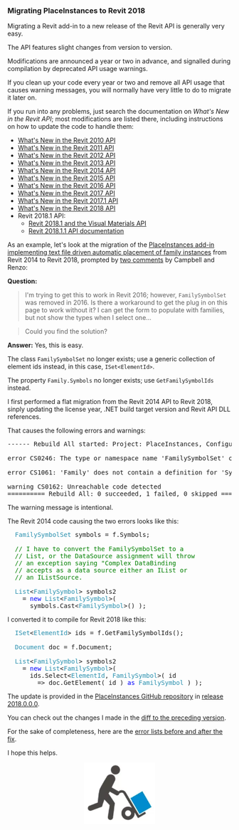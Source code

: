 <head>
<meta http-equiv="Content-Type" content="text/html; charset=utf-8">
<link rel="stylesheet" type="text/css" href="bc.css">
<!--
<script src="run_prettify.js" type="text/javascript"></script>
<script src="https://google-code-prettify.googlecode.com/svn/loader/run_prettify.js" type="text/javascript"></script>
-->
<script src="https://cdn.rawgit.com/google/code-prettify/master/loader/run_prettify.js" type="text/javascript"></script>
</head>

<!---

- migrate from 2014 to 2018
  `FamilySymbolSet` no longer exists, use generic collection of element ids instead, `ISet&lt;ElementId&gt;`.
  `Family.Symbols` no longer exists, use `GetFamilySymbolIds` instead.
http://thebuildingcoder.typepad.com/blog/2013/10/text-file-driven-automatic-placement-of-family-instances.html#comment-3619372844

Campbell says:
I'm trying to get this to work In revit 2016 however FamilySymbolSet was removed in 2016. Is there a workaround to get the plug in on this page to work without it. I can get the form to populate with families, but not show the types when i select one
Renzo adds:
could you find the solution?

That is quite easy...

I migrated the add-in to Revit 2018.


 #RevitAPI @AutodeskRevit #bim #dynamobim @AutodeskForge #ForgeDevCon 

Migrating a Revit add-in to a new release of the Revit API is generally very easy.
The API features slight changes from version to version.
Modifications are announced a year or two in advance, and signalled during compilation by deprecated API usage warnings.
If you clean up your code every year or two and remove all API usage that causes warning messages, you will normally have very little to do to migrate it later on...

--->

### Migrating PlaceInstances to Revit 2018

Migrating a Revit add-in to a new release of the Revit API is generally very easy.

The API features slight changes from version to version.

Modifications are announced a year or two in advance, and signalled during compilation by deprecated API usage warnings.

If you clean up your code every year or two and remove all API usage that causes warning messages, you will normally have very little to do to migrate it later on.

If you run into any problems, just search the documentation on *What's New in the Revit API*; most modifications are listed there, including instructions on how to update the code to handle them:

- [What's New in the Revit 2010 API](http://thebuildingcoder.typepad.com/blog/2013/02/whats-new-in-the-revit-2010-api.html)
- [What's New in the Revit 2011 API](http://thebuildingcoder.typepad.com/blog/2013/02/whats-new-in-the-revit-2011-api.html)
- [What's New in the Revit 2012 API](http://thebuildingcoder.typepad.com/blog/2013/02/whats-new-in-the-revit-2012-api.html)
- [What's New in the Revit 2013 API](http://thebuildingcoder.typepad.com/blog/2013/03/whats-new-in-the-revit-2013-api.html)
- [What's New in the Revit 2014 API](http://thebuildingcoder.typepad.com/blog/2013/04/whats-new-in-the-revit-2014-api.html)
- [What's New in the Revit 2015 API](http://thebuildingcoder.typepad.com/blog/2014/04/whats-new-in-the-revit-2015-api.html)
- [What's New in the Revit 2016 API](http://thebuildingcoder.typepad.com/blog/2015/04/whats-new-in-the-revit-2016-api.html)
- [What's New in the Revit 2017 API](http://thebuildingcoder.typepad.com/blog/2016/04/whats-new-in-the-revit-2017-api.html)
- [What's New in the Revit 2017.1 API](http://thebuildingcoder.typepad.com/blog/2016/11/whats-new-in-the-revit-20171-api.html)
- [What's New in the Revit 2018 API](http://thebuildingcoder.typepad.com/blog/2017/04/whats-new-in-the-revit-2018-api.html)
- Revit 2018.1 API:
    - [Revit 2018.1 and the Visual Materials API](http://thebuildingcoder.typepad.com/blog/2017/08/revit-20181-and-the-visual-materials-api.html)
    - [Revit 2018.1.1 API documentation](http://thebuildingcoder.typepad.com/blog/2017/09/revit-201811-fixes-cropbox-setting.html)

As an example, let's look at the migration of
the [PlaceInstances add-in implementing text file driven automatic placement of family instances](http://thebuildingcoder.typepad.com/blog/2013/10/text-file-driven-automatic-placement-of-family-instances.html) from
Revit 2014 to Revit 2018, prompted
by [two comments](http://thebuildingcoder.typepad.com/blog/2013/10/text-file-driven-automatic-placement-of-family-instances.html#comment-3619372844) by
Campbell and Renzo:

**Question:**

> I'm trying to get this to work in Revit 2016; however, `FamilySymbolSet` was removed in 2016.
Is there a workaround to get the plug in on this page to work without it?
I can get the form to populate with families, but not show the types when I select one...

> Could you find the solution?

**Answer:** Yes, this is easy.

The class `FamilySymbolSet` no longer exists; use a generic collection of element ids instead, in this case, <code>ISet&lt;ElementId&gt;</code>.

The property `Family.Symbols` no longer exists; use `GetFamilySymbolIds` instead.

I first performed a flat migration from the Revit 2014 API to Revit 2018, sinply updating the license year, .NET build target version and Revit API DLL references.

That causes the following errors and warnings:

<pre>
------ Rebuild All started: Project: PlaceInstances, Configuration: Debug Any CPU ------

error CS0246: The type or namespace name 'FamilySymbolSet' could not be found (are you missing a using directive or an assembly reference?)

error CS1061: 'Family' does not contain a definition for 'Symbols' and no extension method 'Symbols' accepting a first argument of type 'Family' could be found (are you missing a using directive or an assembly reference?)

warning CS0162: Unreachable code detected
========== Rebuild All: 0 succeeded, 1 failed, 0 skipped ==========
</pre>

The warning message is intentional.

The Revit 2014 code causing the two errors looks like this:

<pre class="code">
&nbsp;&nbsp;<span style="color:#2b91af;">FamilySymbolSet</span>&nbsp;symbols&nbsp;=&nbsp;f.Symbols;
 
&nbsp;&nbsp;<span style="color:green;">//&nbsp;I&nbsp;have&nbsp;to&nbsp;convert&nbsp;the&nbsp;FamilySymbolSet&nbsp;to&nbsp;a</span>
&nbsp;&nbsp;<span style="color:green;">//&nbsp;List,&nbsp;or&nbsp;the&nbsp;DataSource&nbsp;assignment&nbsp;will&nbsp;throw&nbsp;</span>
&nbsp;&nbsp;<span style="color:green;">//&nbsp;an&nbsp;exception&nbsp;saying&nbsp;&quot;Complex&nbsp;DataBinding&nbsp;</span>
&nbsp;&nbsp;<span style="color:green;">//&nbsp;accepts&nbsp;as&nbsp;a&nbsp;data&nbsp;source&nbsp;either&nbsp;an&nbsp;IList&nbsp;or</span>
&nbsp;&nbsp;<span style="color:green;">//&nbsp;an&nbsp;IListSource.</span>
 
&nbsp;&nbsp;<span style="color:#2b91af;">List</span>&lt;<span style="color:#2b91af;">FamilySymbol</span>&gt;&nbsp;symbols2
&nbsp;&nbsp;&nbsp;&nbsp;=&nbsp;<span style="color:blue;">new</span>&nbsp;<span style="color:#2b91af;">List</span>&lt;<span style="color:#2b91af;">FamilySymbol</span>&gt;(
&nbsp;&nbsp;&nbsp;&nbsp;&nbsp;&nbsp;symbols.Cast&lt;<span style="color:#2b91af;">FamilySymbol</span>&gt;()&nbsp;);
</pre>

I converted it to compile for Revit 2018 like this:

<pre class="code">
&nbsp;&nbsp;<span style="color:#2b91af;">ISet</span>&lt;<span style="color:#2b91af;">ElementId</span>&gt;&nbsp;ids&nbsp;=&nbsp;f.GetFamilySymbolIds();
 
&nbsp;&nbsp;<span style="color:#2b91af;">Document</span>&nbsp;doc&nbsp;=&nbsp;f.Document;
 
&nbsp;&nbsp;<span style="color:#2b91af;">List</span>&lt;<span style="color:#2b91af;">FamilySymbol</span>&gt;&nbsp;symbols2
&nbsp;&nbsp;&nbsp;&nbsp;=&nbsp;<span style="color:blue;">new</span>&nbsp;<span style="color:#2b91af;">List</span>&lt;<span style="color:#2b91af;">FamilySymbol</span>&gt;(&nbsp;
&nbsp;&nbsp;&nbsp;&nbsp;&nbsp;&nbsp;ids.Select&lt;<span style="color:#2b91af;">ElementId</span>,&nbsp;<span style="color:#2b91af;">FamilySymbol</span>&gt;(&nbsp;id&nbsp;
&nbsp;&nbsp;&nbsp;&nbsp;&nbsp;&nbsp;&nbsp;&nbsp;=&gt;&nbsp;doc.GetElement(&nbsp;id&nbsp;)&nbsp;<span style="color:blue;">as</span>&nbsp;<span style="color:#2b91af;">FamilySymbol</span>&nbsp;)&nbsp;);
</pre>

The update is provided in
the [PlaceInstances GitHub repository](https://github.com/jeremytammik/PlaceInstances)
in [release 2018.0.0.0](https://github.com/jeremytammik/PlaceInstances/releases/tag/2018.0.0.0).

You can check out the changes I made in
the [diff to the preceding version](https://github.com/jeremytammik/PlaceInstances/compare/2014.0.0.7...2018.0.0.0).

For the sake of completeness, here are
the [error lists before and after the fix](zip/2018_placeinstances_01.txt).

I hope this helps.

<center>
<img src="img/migration.png" alt="Migration" width="160"/>
</center>
